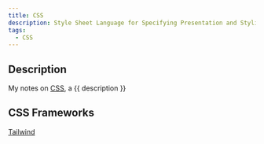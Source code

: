 ```yaml
---
title: CSS
description: Style Sheet Language for Specifying Presentation and Styling of a Doc Written in a Markup Lang
tags: 
  - CSS
---
```


## Description

My notes on [CSS](https://www.w3.org/Style/CSS/Overview.en.html "Official Site"), a {{ description }}

## CSS Frameworks

[Tailwind](https://tailwindcss.com)
